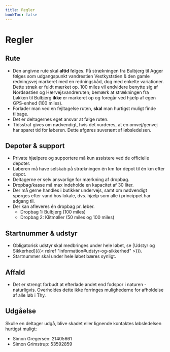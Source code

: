 ```yaml
---
title: Regler
bookToc: false
---
```


# Regler

## Rute

- Den angivne rute skal **altid** følges. På strækningen fra Bulbjerg til Agger
  følges som udgangspunkt vandrestien Vestkyststien & den gamle redningsvej
  markeret med en redningsbåd, dog med enkelte variationer. Dette stræk er fuldt
  mærket op. 100 miles vil endvidere benytte sig af Nordsøstien og
  Hærvejsvandreruten; bemærk at strækningen fra Løkken til Bulbjerg **ikke** er
  markeret op og foregår ved hjælp af egen GPS-enhed (100 miles).
- Forlader man ved en fejltagelse ruten, **skal** man hurtigst muligt finde
  tilbage.
- Det er deltagernes eget ansvar at følge ruten.
- Tidsstraf gives om nødvendigt, hvis det vurderes, at en omvej/genvej har
  sparet tid for løberen. Dette afgøres suverænt af løbsledelsen.

## Depoter & support

- Private hjælpere og supportere må kun assistere ved de officielle depoter.
- Løberen må have selskab på strækningen én km før depot til én km efter depot.
- Deltagerne er selv ansvarlige for mærkning af dropbag.
- Dropbag/kasse må max indeholde en kapacitet af 30 liter.
- Der må gerne handles i butikker undervejs, samt om nødvendigt spørges efter
  vand hos lokale, dvs. hjælp som alle i princippet har adgang til.
- Der kan afleveres én dropbag pr. løber.
   + Dropbag 1: Bulbjerg (100 miles)
   + Dropbag 2: Klitmøller (50 miles og 100 miles)

## Startnummer & udstyr
- Obligatorisk udstyr skal medbringes under hele løbet, se [Udstyr og
  Sikkerhed]({{< relref "information#udstyr-og-sikkerhed" >}}).
- Startnummer skal under hele løbet bæres synligt.

## Affald

- Det er strengt forbudt at efterlade andet end fodspor i naturen -
  naturligvis. Overholdes dette ikke forringes mulighederne for afholdelse af
  alle løb i Thy.

## Udgåelse

Skulle en deltager udgå, blive skadet eller lignende kontaktes løbsledelsen
hurtigst muligt:

- Simon Gregersen: 21405661
- Simon Grimstrup: 53592859
